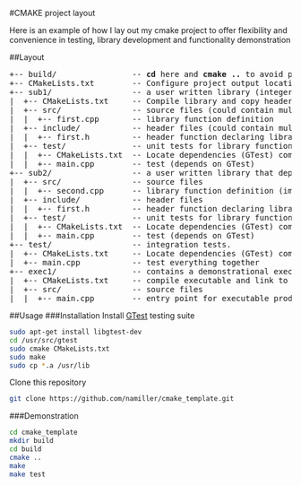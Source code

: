 #CMAKE project layout

Here is an example of how I lay out my cmake project to offer flexibility and convenience in testing, library development and functionality demonstration

##Layout
<pre>
+-- build/                -- <b>cd</b> here and <b>cmake ..</b> to avoid poluting workspace.
+-- CMakeLists.txt        -- Configure project output location variables and load subprojects
+-- sub1/                 -- a user written library (integer addition)
|  +-- CMakeLists.txt     -- Compile library and copy headers to group loc. (also load test subproject)
|  +-- src/               -- source files (could contain multiple files)
|  |  +-- first.cpp       -- library function definition 
|  +-- include/           -- header files (could contain multiple files)
|  |  +-- first.h         -- header function declaring library api
|  +-- test/              -- unit tests for library functionality
|  |  +-- CMakeLists.txt  -- Locate dependencies (GTest) compile and add test
|  |  +-- main.cpp        -- test (depends on GTest)
+-- sub2/                 -- a user written library that depends on sub1 (buggy integer multiplication)
|  +-- src/               -- source files
|  |  +-- second.cpp      -- library function definition (imports sub1/first.h as expected)
|  +-- include/           -- header files
|  |  +-- first.h         -- header function declaring library api
|  +-- test/              -- unit tests for library functionality (note that one test will fail here)
|  |  +-- CMakeLists.txt  -- Locate dependencies (GTest) compile and add test
|  |  +-- main.cpp        -- test (depends on GTest)
+-- test/                 -- integration tests.
|  +-- CMakeLists.txt     -- Locate dependencies (GTest) compile and link
|  +-- main.cpp           -- test everything together
+-- exec1/                -- contains a demonstrational executable that depends on sub1 and sub2
|  +-- CMakeLists.txt     -- compile executable and link to the library products
|  +-- src/               -- source files
|  |  +-- main.cpp        -- entry point for executable product
</pre>

##Usage
###Installation
Install [GTest](https://github.com/google/googletest) testing suite
```bash
sudo apt-get install libgtest-dev
cd /usr/src/gtest
sudo cmake CMakeLists.txt
sudo make
sudo cp *.a /usr/lib
```
Clone this repository
```bash
git clone https://github.com/namiller/cmake_template.git
```
###Demonstration
```bash
cd cmake_template
mkdir build
cd build
cmake ..
make
make test
```

